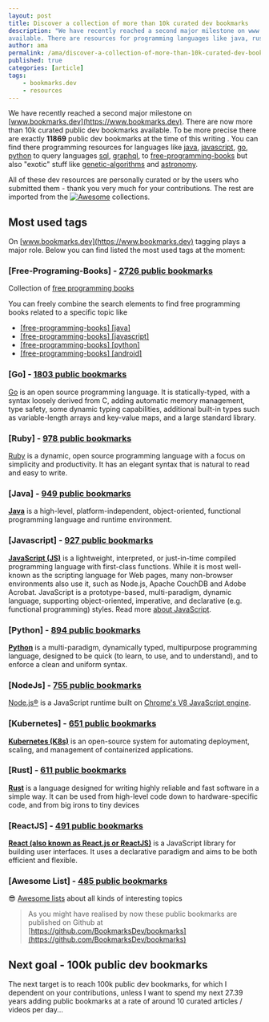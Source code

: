```yaml
---
layout: post
title: Discover a collection of more than 10k curated dev bookmarks
description: "We have recently reached a second major milestone on www.bookmarks.dev. There are now more than 10k curated public dev bookmarks
available. There are resources for programming languages like java, rust, go, python, for query language like sql, graphql to exotics like genetic-algorithms and astronomy"
author: ama
permalink: /ama/discover-a-collection-of-more-than-10k-curated-dev-bookmarks
published: true
categories: [article]
tags:
    - bookmarks.dev
    - resources
---
```


We have recently reached a second major milestone on [www.bookmarks.dev](https://www.bookmarks.dev). There are now more than 10k curated public dev bookmarks
 available. To be more precise there are exactly  **11869** public dev bookmarks at the time of this writing . You can find there programming resources for languages like [java](https://www.bookmarks.dev/search?q=%5Bjava%5D),
 [javascript](https://www.bookmarks.dev/search?q=%5Bjavascript%5D), [go](https://www.bookmarks.dev/search?q=%5Bgo%5D), [python](https://www.bookmarks.dev/search?q=%5Bjavascript%5D)
 to query languages [sql](https://www.bookmarks.dev/search?q=%5Bsql%5D), [graphql](https://www.bookmarks.dev/search?q=%5Bgraphql%5D), to [free-programming-books](https://www.bookmarks.dev/search?q=%5Bfree-programming-books%5D)
  but also "exotic" stuff like [genetic-algorithms](https://www.bookmarks.dev/search?q=%5Bgenetic-algorithms%5D) and [astronomy](https://www.bookmarks.dev/search?q=%5Bastronomy%5D).

All of these dev resources are personally curated or by the users who submitted them - thank you very much for your contributions.
 The rest are imported from the [![Awesome](https://cdn.rawgit.com/sindresorhus/awesome/d7305f38d29fed78fa85652e3a63e154dd8e8829/media/badge.svg)](https://github.com/sindresorhus/awesome)
 collections.

<!--more-->

## Most used tags
On [www.bookmarks.dev](https://www.bookmarks.dev) tagging plays a major role. Below you can find listed the most used tags at the moment:

### [Free-Programing-Books] - [2726 public bookmarks](https://github.com/BookmarksDev/bookmarks/blob/master/tagged/free-programming-books.md)
Collection of [free programming books](https://github.com/EbookFoundation/free-programming-books)

You can freely combine the search  elements to find free programming books related to a specific topic like
- [[free-programming-books] [java]](https://www.bookmarks.dev/search?q=%5Bfree-programming-books%5D%20%5Bjava%5D)
- [[free-programming-books] [javascript]](https://www.bookmarks.dev/search?q=%5Bfree-programming-books%5D%20%5Bjavascript%5D)
- [[free-programming-books] [python]](https://www.bookmarks.dev/search?q=%5Bfree-programming-books%5D%20%5Bpython%5D)
- [[free-programming-books] [android]](https://www.bookmarks.dev/search?q=%5Bfree-programming-books%5D%20%5Bandroid%5D)

### [Go] - [1803 public bookmarks](https://github.com/BookmarksDev/bookmarks/blob/master/tagged/go.md)
[Go](https://golang.org/) is an open source programming language. It is statically-typed, with a syntax loosely derived from C, adding automatic memory management,
 type safety, some dynamic typing capabilities, additional built-in types such as variable-length arrays and key-value maps, and a large standard library.

### [Ruby] - [978 public bookmarks](https://github.com/BookmarksDev/bookmarks/blob/master/tagged/ruby.md)
[Ruby](https://www.ruby-lang.org/en/)  is a dynamic, open source programming language with a focus on simplicity and productivity. It has an elegant syntax that is natural to read and easy to write.

### [Java] - [949 public bookmarks](https://github.com/BookmarksDev/bookmarks/blob/master/tagged/java.md)
[**Java**](https://www.java.com/en/) is a high-level, platform-independent, object-oriented, functional programming language and runtime environment.

### [Javascript] - [927 public bookmarks](https://github.com/BookmarksDev/bookmarks/blob/master/tagged/javascript.md)
[**JavaScript (JS)**](https://developer.mozilla.org/en-US/docs/Web/JavaScript) is a lightweight, interpreted, or just-in-time compiled programming language with first-class functions.
 While it is most well-known as the scripting language for Web pages, many non-browser environments also use it, such as Node.js, Apache CouchDB and Adobe Acrobat.
  JavaScript is a prototype-based, multi-paradigm, dynamic language, supporting object-oriented, imperative, and declarative (e.g. functional programming) styles. Read more [about JavaScript](https://developer.mozilla.org/en-US/docs/Web/JavaScript/About_JavaScript).

### [Python] - [894 public bookmarks](https://github.com/BookmarksDev/bookmarks/blob/master/tagged/python.md)
[**Python**](https://www.python.org/) is a multi-paradigm, dynamically typed, multipurpose programming language, designed to be quick (to learn, to use, and to understand), and to enforce a clean and uniform syntax.

### [NodeJs] - [755 public bookmarks](https://github.com/BookmarksDev/bookmarks/blob/master/tagged/nodejs.md)
[Node.js®](https://nodejs.org/en/) is a JavaScript runtime built on [Chrome's V8 JavaScript engine](https://v8.dev/).

### [Kubernetes] - [651 public bookmarks](https://github.com/BookmarksDev/bookmarks/blob/master/tagged/kubernetes.md)
[**Kubernetes (K8s)**](https://kubernetes.io/) is an open-source system for automating deployment, scaling, and management of containerized applications.

### [Rust] - [611 public bookmarks](https://github.com/BookmarksDev/bookmarks/blob/master/tagged/rust.md)
[**Rust**](https://www.rust-lang.org/) is a language designed for writing highly reliable and fast software in a simple way. It can be used from high-level code down to hardware-specific code, and from big irons to tiny devices

### [ReactJS] - [491 public bookmarks](https://github.com/BookmarksDev/bookmarks/blob/master/tagged/reactjs.md)
[**React (also known as React.js or ReactJS)**](https://reactjs.org/) is a JavaScript library for building user interfaces. It uses a declarative paradigm and aims to be both efficient and flexible.

### [Awesome List] - [485 public bookmarks](https://github.com/BookmarksDev/bookmarks/blob/master/tagged/awesome-list.md)
😎 [Awesome lists](https://github.com/sindresorhus/awesome) about all kinds of interesting topics

> As you might have realised by now these public bookmarks are published on Github at [https://github.com/BookmarksDev/bookmarks](https://github.com/BookmarksDev/bookmarks)

## Next goal - 100k public dev bookmarks
The next target is to reach 100k public dev bookmarks, for which I dependent on your contributions, unless I want
to spend my next 27.39 years adding public bookmarks at a rate of around 10 curated articles / videos per day...

